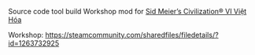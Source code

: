 Source code tool build Workshop mod for [Sid Meier’s Civilization® VI Việt Hóa](https://github.com/game-viet-hoa/Civilization-VI-Viet-Hoa)

Workshop: https://steamcommunity.com/sharedfiles/filedetails/?id=1263732925
